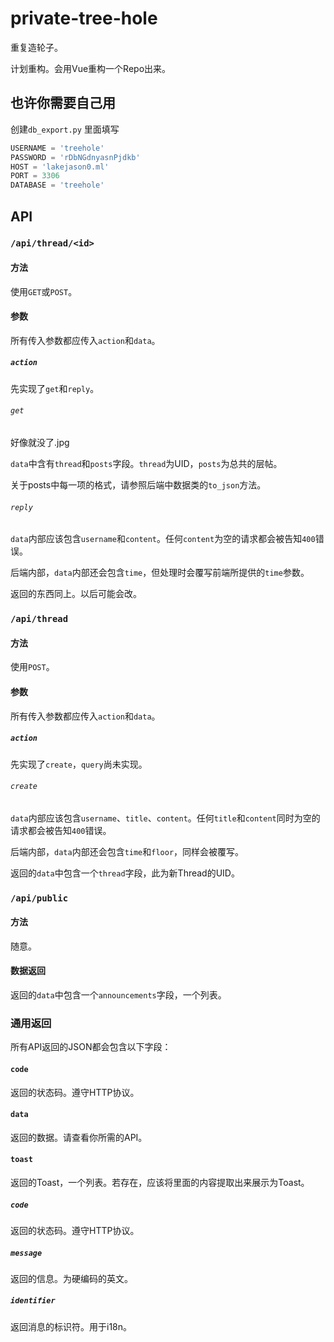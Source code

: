 # private-tree-hole
重复造轮子。

计划重构。会用Vue重构一个Repo出来。

## 也许你需要自己用
创建```db_export.py```
里面填写
```py
USERNAME = 'treehole'
PASSWORD = 'rDbNGdnyasnPjdkb'
HOST = 'lakejason0.ml'
PORT = 3306
DATABASE = 'treehole'
```
## API

### `/api/thread/<id>`

#### 方法

使用`GET`或`POST`。

#### 参数

所有传入参数都应传入`action`和`data`。

##### `action`

先实现了`get`和`reply`。

###### `get`

好像就没了.jpg

`data`中含有`thread`和`posts`字段。`thread`为UID，`posts`为总共的层帖。

关于posts中每一项的格式，请参照后端中数据类的`to_json`方法。

###### `reply`

`data`内部应该包含`username`和`content`。任何`content`为空的请求都会被告知`400`错误。

后端内部，`data`内部还会包含`time`，但处理时会覆写前端所提供的`time`参数。

返回的东西同上。以后可能会改。

### `/api/thread`

#### 方法

使用`POST`。

#### 参数

所有传入参数都应传入`action`和`data`。

##### `action`

先实现了`create`，`query`尚未实现。

###### `create`

`data`内部应该包含`username`、`title`、`content`。任何`title`和`content`同时为空的请求都会被告知`400`错误。

后端内部，`data`内部还会包含`time`和`floor`，同样会被覆写。

返回的`data`中包含一个`thread`字段，此为新Thread的UID。

### `/api/public`

#### 方法

随意。

#### 数据返回

返回的`data`中包含一个`announcements`字段，一个列表。

### 通用返回

所有API返回的JSON都会包含以下字段：

#### `code`

返回的状态码。遵守HTTP协议。

#### `data`

返回的数据。请查看你所需的API。

#### `toast`

返回的Toast，一个列表。若存在，应该将里面的内容提取出来展示为Toast。

##### `code`

返回的状态码。遵守HTTP协议。

##### `message`

返回的信息。为硬编码的英文。

##### `identifier`

返回消息的标识符。用于i18n。